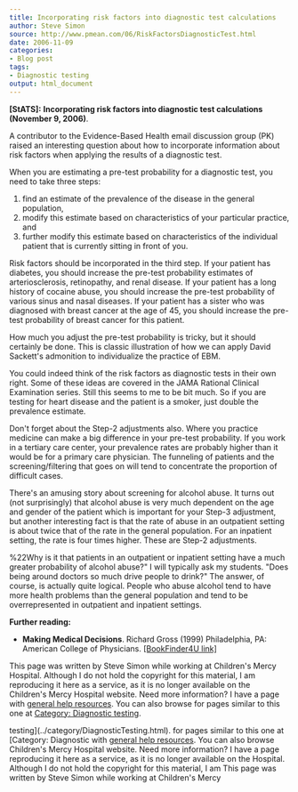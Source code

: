```yaml
---
title: Incorporating risk factors into diagnostic test calculations
author: Steve Simon
source: http://www.pmean.com/06/RiskFactorsDiagnosticTest.html
date: 2006-11-09
categories:
- Blog post
tags:
- Diagnostic testing
output: html_document
---
```

**[StATS]:** **Incorporating risk factors into
diagnostic test calculations (November 9, 2006)**.

A contributor to the Evidence-Based Health email discussion group (PK)
raised an interesting question about how to incorporate information
about risk factors when applying the results of a diagnostic test.

When you are estimating a pre-test probability for a diagnostic test,
you need to take three steps:

1.  find an estimate of the prevalence of the disease in the general
    population,
2.  modify this estimate based on characteristics of your particular
    practice, and
3.  further modify this estimate based on characteristics of the
    individual patient that is currently sitting in front of you.

Risk factors should be incorporated in the third step. If your patient
has diabetes, you should increase the pre-test probability estimates of
arteriosclerosis, retinopathy, and renal disease. If your patient has a
long history of cocaine abuse, you should increase the pre-test
probability of various sinus and nasal diseases. If your patient has a
sister who was diagnosed with breast cancer at the age of 45, you should
increase the pre-test probability of breast cancer for this patient.

How much you adjust the pre-test probability is tricky, but it should
certainly be done. This is classic illustration of how we can apply
David Sackett's admonition to individualize the practice of EBM.

You could indeed think of the risk factors as diagnostic tests in their
own right. Some of these ideas are covered in the JAMA Rational Clinical
Examination series. Still this seems to me to be bit much. So if you are
testing for heart disease and the patient is a smoker, just double the
prevalence estimate.

Don't forget about the Step-2 adjustments also. Where you practice
medicine can make a big difference in your pre-test probability. If you
work in a tertiary care center, your prevalence rates are probably
higher than it would be for a primary care physician. The funneling of
patients and the screening/filtering that goes on will tend to
concentrate the proportion of difficult cases.

There's an amusing story about screening for alcohol abuse. It turns
out (not surprisingly) that alcohol abuse is very much dependent on the
age and gender of the patient which is important for your Step-3
adjustment, but another interesting fact is that the rate of abuse in an
outpatient setting is about twice that of the rate in the general
population. For an inpatient setting, the rate is four times higher.
These are Step-2 adjustments.

\%22Why is it that patients in an outpatient or inpatient setting have a
much greater probability of alcohol abuse?" I will typically ask my
students. "Does being around doctors so much drive people to drink?"
The answer, of course, is actually quite logical. People who abuse
alcohol tend to have more health problems than the general population
and tend to be overrepresented in outpatient and inpatient settings.

**Further reading:**

-   **Making Medical Decisions**. Richard Gross (1999) Philadelphia, PA:
    American College of Physicians. [\[BookFinder4U
    link\]](http://www.bookfinder4u.com/detail/0943126754.html)

This page was written by Steve Simon while working at Children's Mercy
Hospital. Although I do not hold the copyright for this material, I am
reproducing it here as a service, as it is no longer available on the
Children's Mercy Hospital website. Need more information? I have a page
with [general help resources](../GeneralHelp.html). You can also browse
for pages similar to this one at [Category: Diagnostic
testing](../category/DiagnosticTesting.html).
<!---More--->
testing](../category/DiagnosticTesting.html).
for pages similar to this one at [Category: Diagnostic
with [general help resources](../GeneralHelp.html). You can also browse
Children's Mercy Hospital website. Need more information? I have a page
reproducing it here as a service, as it is no longer available on the
Hospital. Although I do not hold the copyright for this material, I am
This page was written by Steve Simon while working at Children's Mercy

<!---Do not use
**[StATS]:** **Incorporating risk factors into
This page was written by Steve Simon while working at Children's Mercy
Hospital. Although I do not hold the copyright for this material, I am
reproducing it here as a service, as it is no longer available on the
Children's Mercy Hospital website. Need more information? I have a page
with [general help resources](../GeneralHelp.html). You can also browse
for pages similar to this one at [Category: Diagnostic
testing](../category/DiagnosticTesting.html).
--->

